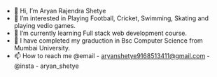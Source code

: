 - 👋 Hi, I’m Aryan Rajendra Shetye
- 👀 I’m interested in  Playing Football, Cricket, Swimming, Skating and playing vedio games.
- 🌱 I’m currently learning Full stack web development course.
- 📖 I have completed my graduction in Bsc Computer Science from Mumbai University.
- 📫 How to reach me @email - aryanshetye9168513411@gmail.com - @insta - aryan_shetye

<!---
Aryan3411/Aryan3411 is a ✨ special ✨ repository because its `README.md` (this file) appears on your GitHub profile.
You can click the Preview link to take a look at your changes.
--->

